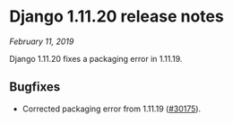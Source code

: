 # Django 1.11.20 release notes

*February 11, 2019*

Django 1.11.20 fixes a packaging error in 1.11.19.

## Bugfixes

* Corrected packaging error from 1.11.19 ([#30175](https://code.djangoproject.com/ticket/30175)).
